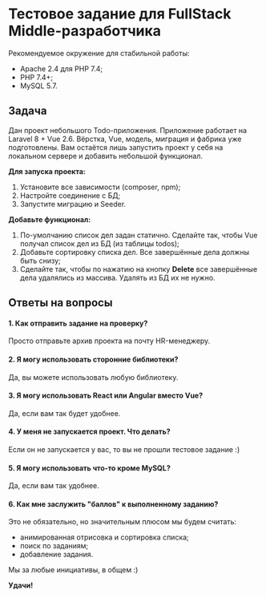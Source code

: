 # Тестовое задание для FullStack Middle-разработчика
Рекомендуемое окружение для стабильной работы:
- Apache 2.4 для PHP 7.4;
- PHP 7.4+;
- MySQL 5.7.

## Задача
Дан проект небольшого Todo-приложения.
Приложение работает на Laravel 8 + Vue 2.6.
Вёрстка, Vue, модель, миграция и фабрика уже подготовлены. Вам остаётся лишь запустить проект у себя на локальном сервере и добавить небольшой функционал.

**Для запуска проекта:**
1) Установите все зависимости (composer, npm);
2) Настройте соединение с БД;
3) Запустите миграцию и Seeder.

**Добавьте функционал:**
1) По-умолчанию список дел задан статично. Сделайте так, чтобы Vue получал список дел из БД (из таблицы todos);
2) Добавьте сортировку списка дел. Все завершённые дела должны быть снизу;
3) Сделайте так, чтобы по нажатию на кнопку **Delete** все завершённые дела удалялись из массива. Удалять из БД их не нужно.

## Ответы на вопросы
#### 1. Как отправить задание на проверку?
Просто отправьте архив проекта на почту HR-менеджеру.

#### 2. Я могу использовать сторонние библиотеки?
Да, вы можете использовать любую библиотеку.

#### 3. Я могу использовать React или Angular вместо Vue?
Да, если вам так будет удобнее.

#### 4. У меня не запускается проект. Что делать?
Если он не запускается у вас, то вы не прошли тестовое задание :)

#### 5. Я могу использовать что-то кроме MySQL?
Да, если вам так удобнее.

#### 6. Как мне заслужить "баллов" к выполненному заданию?
Это не обязательно, но значительным плюсом мы будем считать:
- анимированная отрисовка и сортировка списка;
- поиск по заданиям;
- добавление задания.

Мы за любые инициативы, в общем :)

**Удачи!**
